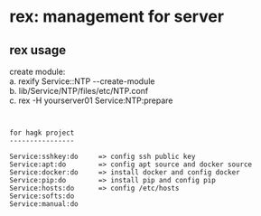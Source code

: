 rex: management for server
==========================


rex usage
----------

create module:  
    a. rexify Service::NTP --create-module  
    b. lib/Service/NTP/files/etc/NTP.conf  
    c. rex -H yourserver01 Service:NTP:prepare  

```


for hagk project
----------------

```
    Service:sshkey:do     => config ssh public key
    Service:apt:do        => config apt source and docker source
    Service:docker:do     => install docker and config docker
    Service:pip:do        => install pip and config pip
    Service:hosts:do      => config /etc/hosts
    Service:softs:do
    Service:manual:do
```



